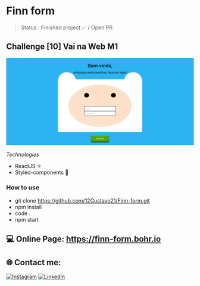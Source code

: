 # Finn form

> Status : Finished project ✅ / Open PR

## Challenge [10] Vai na Web M1

<img width ='600px' src ='src/img/Fin-form.png' />

*Technologies*

+ ReactJS ⚛️
+ Styled-components 💅


### How to use
 
 - git clone https://github.com/12Gustavo21/Finn-form.git
 - npm install
 - code .
 - npm start
 
 ## 💻 Online Page: https://finn-form.bohr.io

## 🌐 Contact me:
[![Instagram](https://img.shields.io/badge/Instagram-%23E4405F.svg?logo=Instagram&logoColor=white)](https://instagram.com/gualmda) [![LinkedIn](https://img.shields.io/badge/LinkedIn-%230077B5.svg?logo=linkedin&logoColor=white)](https://linkedin.com/in/gustavo-almeida-421044246)
